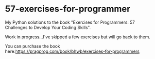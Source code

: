 # 57-exercises-for-programmer

My Python solutions to the book "Exercises for Programmers: 57 Challenges to Develop Your Coding Skills".

Work in progress...I've skipped a few exercises but will go back to them.  

You can purchase the book here:https://pragprog.com/book/bhwb/exercises-for-programmers 

